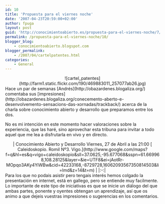 ```yaml
---
id: 10
title: 'Propuesta para el viernes noche'
date: '2007-04-23T20:59:00+02:00'
author: fpuga
layout: post
guid: 'http://conocimientoabierto.es/propuesta-para-el-viernes-noche/7/'
permalink: /propuesta-para-el-viernes-noche/10/
blogger_blog:
    - conocimientoabierto.blogspot.com
blogger_permalink:
    - /2007/04/cartelpatentes.html
categories:
    - General
---
```


<div style="text-align: center">![cartel_patentes](http://farm1.static.flickr.com/190/469883011_257077ab26.jpg)</div>Hace un par de semanas [Andrés](http://obazardenes.blogaliza.org/) comentaba sus [impresiones](http://obazardenes.blogaliza.org/conecemento-aberto-e-desenvolvemento-sensacions-das-xornadas/trackback/) acerca de la charla sobre conocimiento abierto y desarrollo que preparamos entre los dos.

No es mi intención en este momento hacer valoraciones sobre la experiencia, que las haré, sino aprovechar esta tribuna para invitar a todo aquel que me lea a disfrutarla en vivo y en directo.

<div style="text-align: center">| Conocimiento Abierto y Desarrollo   Viernes, 27 de Abril a las 21:00   [ Caleidoskopio. Romil Nº3. Vigo.](http://www.google.com/maps?f=q&hl=es&q=vigo+caleidoskopio&sll=37.0625,-95.677068&sspn=61.669968,108.28125&layer=&ie=UTF8&ei=jAotRr-MOpqo3AKy4YiWBw&cid=42233168,-8729728,16062093567350814503&li=lmd&z=14&t=m) |
|:-:|

</div>Para los que no podais asistir pero tengais interés hemos colgado la presentación en internet, está en gallego, pero se entiende muy facilmente. Lo importante de este tipo de iniciativas es que se inicie un diálogo del que ambas partes, ponente y oyentes obtengan un aprendizaje, así que os animo a que dejeis vuestras impresiones o sugerencias en los comentarios.